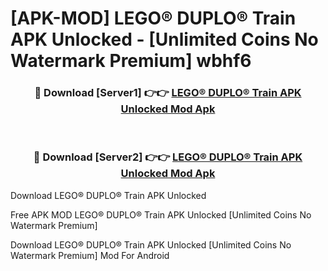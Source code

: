 # [APK-MOD] LEGO® DUPLO® Train APK Unlocked - [Unlimited Coins No Watermark Premium] wbhf6



<div align="center">
<h3>🔴 Download [Server1] 👉👉 <a href="https://momento.my/?title=LEGO®_DUPLO®_Train_APK_Unlocked">LEGO® DUPLO® Train APK Unlocked Mod Apk</a></h3><br>

<h3>🔴 Download [Server2] 👉👉 <a href="https://momento.my/?title=LEGO®_DUPLO®_Train_APK_Unlocked">LEGO® DUPLO® Train APK Unlocked Mod Apk</a></h3>
</div>



Download LEGO® DUPLO® Train APK Unlocked 

Free APK MOD LEGO® DUPLO® Train APK Unlocked [Unlimited Coins No Watermark Premium]

Download LEGO® DUPLO® Train APK Unlocked [Unlimited Coins No Watermark Premium] Mod For Android
